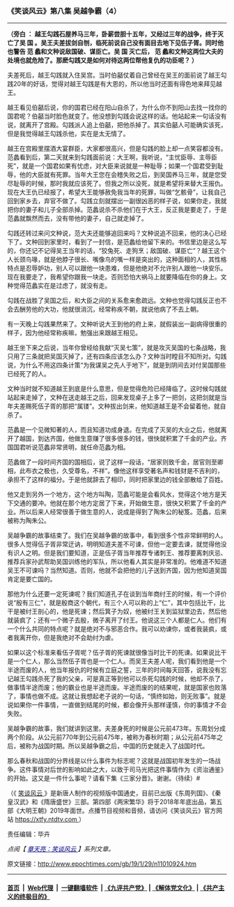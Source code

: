 ### 《笑谈风云》第八集 吴越争霸（4）
------------------------

<p>
 <strong>
  （旁白
 </strong>
 <strong>
  ：
 </strong>
 <strong>
  越王勾践石屋养马三年，卧薪尝胆十五年，又经过三年的战争，终于灭亡了吴
 </strong>
 <strong>
  国
 </strong>
 <strong>
  。吴王夫差拔剑自刎，临死前说自己没有面目去地下见伍子胥。同时他也警告
 </strong>
 <strong>
  范
 </strong>
 <strong>
  蠡和文种说敌国破、谋臣亡。吴
 </strong>
 <strong>
  国
 </strong>
 <strong>
  灭亡后，
 </strong>
 <strong>
  范
 </strong>
 <strong>
  蠡和文种这两位大夫的处境也就危险了。那麽勾践又是如何对待这两位帮他复仇的功臣呢？
 </strong>
 <strong>
  ）
 </strong>
</p>
<p>
 夫差死后，越王勾践就入住吴宫。当时伯嚭仗着自己曾经在吴王的面前说了越王勾践20年的好话，觉得对越王勾践是有大恩的，所以他当时还面有得色地来拜见越王。
</p>
<p>
 越王看见伯嚭后说，你的国君已经在阳山自杀了，为什么你不到阳山去找一找你的国君呢？伯嚭当时脸色就变了。他没想到勾践会说这样的话。他站起来一句话没有说，就离开了宫殿。勾践派人追上伯嚭，把他杀掉了。其实伯嚭人可能确实该死，但是我觉得越王勾践杀他，实在是太无情了。
</p>
<p>
 越王在宫殿里摆酒大宴群臣，大家都很高兴，但是勾践的脸上却一点笑容都没有。范蠡看到后，第二天就来到勾践面前说：大王啊，我听说，“主忧臣辱、主辱臣死”，就是一个国君如果有忧虑，对大臣来说就是一种耻辱；如果一个国君受到耻辱，他的大臣就有死罪。当年大王您在会稽失败之后，到吴国养马三年，就是您受尽耻辱的时候，那时我就应该死了。但我之所以没死，就是希望将来替大王报仇。现在大王仇已经报了，希望大王能够赦免我当年的死罪，叫做“乞骸骨”，让我自己回到家乡去，弃官不做了。勾践立刻就摆出一副很凶恶的样子说，如果你走，我就把你的妻子和儿子全部杀掉。范蠡说杀不杀他们在于大王，反正我是要走了，于是范蠡就飘然而去，没有带他的妻子，自己就走掉了。
</p>
<p>
 勾践还转过来问文种说，范大夫还能够追回来吗？文种说追不回来，他的决心已经下了。文种回到家里时，看到了一封信，是范蠡给他留下来的。书信里边是这么写的，你还记不记得吴王当年的话，“狡兔死、走狗烹；敌国破、谋臣亡”？越王这个人长颈鸟喙，就是他脖子很长、嘴像鸟的嘴一样是突出的，这种面相的人，其性格特点是忍辱妒功，别人可以跟他一块患难，但是他绝对不允许别人跟他一块安乐。现在我要走了，我希望你跟我一块走。否则恐怕大祸马上就要降临在你的身上。文种觉得范蠡实在是过虑了，就没有走。
</p>
<p>
 勾践在战胜了吴国之后，和大臣之间的关系愈来愈疏远。文种也觉得勾践反正也不会去酬劳他的大功，他就很消沉，经常称疾不朝，就说他病了不去上朝。
</p>
<p>
 有一天晚上勾践果然来了。文种听说大王到他的府上来，就假装出一副病得很重的样子，因为他经常称疾嘛，勉强出来跟越王相见。
</p>
<p>
 越王坐下来之后说，当年你曾经给我献“灭吴七策”，就是攻灭吴国的七条战略，我只用了三条就把吴国灭掉了，还有四条应该怎么办？文种当时瞠目不知所对。勾践说，为什么不用这四条计策“为我谋吴之先人于地下”，就是到阴间去对付吴国那些已经死了的人。
</p>
<p>
 文种当时就不知道越王到底是什么意思，但是觉得危险已经降临了。这时候勾践就站起来走掉了，文种在送走越王之后，回来发现桌子上多了一把剑，这把剑就是当年夫差赐死伍子胥的那把“属镂”。文种拔出剑来，他知道越王是不会留着他，就自杀了。
</p>
<p>
 范蠡是一个见微知著的人，而且知道功成身退。在完成了灭吴的大业之后，他就离开了越国，到达齐国，他做生意赚了很多很多的钱，很快就积累了千金的产业。齐国国君听说范蠡非常贤明，就任命范蠡为相。
</p>
<p>
 范蠡做了一段时间齐国的国相后，说了这样一段话，“居家则致千金，居官则至卿相，此布衣之极也，久受尊名，不祥”。像他这样享受著名声和钱财是不吉利的，承担不了这样的福分。于是他就辞去了相印，同时把家里边的钱全部散给了百姓。
</p>
<p>
 他又走到另外一个地方，这个地方叫陶，范蠡可能是会看风水，觉得这个地方是天下交通的要冲。他就在那个地方定居了下来，开始做生意，很快又积累了千金的产业。所以后来人经常很善于做生意的人，说成是得到了陶朱公的秘笈。范蠡，后来被称为陶朱公。
</p>
<p>
 吴越争霸的故事结束了。我们在吴越争霸的故事中，看到很多个性非常鲜明的人。很多人觉得伍子胥非常迂讷，明明知道夫差不可谏，但他一定要去谏，就觉得他没有识人之明。但是我们要知道，正是伍子胥当年推荐专诸刺王、推荐要离刺庆忌、推荐兵家孙武帮助吴国训练他的军队，所以他看人其实是非常准的。他难道不知道吴王不可谏吗？当然知道。否则，他就不会把他的儿子送到齐国，因为他知道吴国肯定是要亡国的。
</p>
<p>
 那他为什么还要一定死谏呢？我们知道孔子在谈到当年商纣王的时候，有一个评价说“殷有三仁”，就是殷商这个朝代，有三个人可以称的上“仁”，其中包括比干，比干是被纣王剖心的，他是死谏；然后箕子为奴，他被纣王关到监狱里边去，然后他就装疯了；还有一个微子去殷，微子离开了纣王。他说这三个人都是仁人。他们有一个什么共同的特点呢？就是绝对不与邪恶合作。我可以劝谏你，或者我装疯，或者我离开你，但是我绝对不会助纣为虐。
</p>
<p>
 如果以这个标准来看伍子胥呢？伍子胥的死谏就很像当时比干的死谏。如果说比干是一个仁人，那么当然伍子胥也是一个仁人。而吴王夫差人呢，我们看到他是一个半途而废的人，他当年报仇的时候有立庭之誓，三年的时间每天回答，说我没有忘记越王勾践杀死了我的父亲，可是真正等到他可以杀死勾践的时候，他却不杀了，做事情半途而废；他的霸业也是半途而废。半途而废的的结果呢，就是国家也败落了，事情也做不成。这就让我想起老子说的一句话，“慎终如始，则无败事”。就是说如果你一件事情，一直做到结尾的时候，都会像开头那样谨慎，你的事情才不会失败。
</p>
<p>
 吴越争霸的故事，我们就讲到这里。夫差身死的时候是公元前473年。东周划分成两个阶段。从公元前770年到公元前475年，被称为春秋时期；从公元前475年之后，被称为战国时期。所以吴越争霸之后，中国的历史就走入了战国时代。
</p>
<p>
 那么春秋和战国的分界线是以什么事件为标志呢？这就是战国初年发生的一场战争。这件事情对后世的影响如此之大，以致于司马光把这件事情作为《资治通鉴》的开始。这又是一件什么事呢？请看下集《三家分晋》。谢谢。（待续）#
</p>
<p>
 （《
 <a href="http://www.epochtimes.com/gb/tag/%E7%AC%91%E8%B0%88%E9%A3%8E%E4%BA%91.html">
  笑谈风云
 </a>
 》是新唐人制作的视频版中国通史，目前已出版《东周列国》、《秦皇汉武》和《隋唐盛世》三部。第四部《两宋繁华》将于2018年年底出品，第五部《大明王朝》2019年面世。点播节目视频和音频，请访问《笑谈风云》官方网站
 <a href="https://xtfy.ntdtv.com" rel="noopener noreferrer" target="_blank">
  https://xtfy.ntdtv.com
 </a>
 ）
</p>
<p>
 责任编辑：毕卉
</p>
<p>
 <em>
  点阅【
  <span style="color: #000080;">
   <a href="http://www.epochtimes.com/gb/tag/%E7%AB%A0%E5%A4%A9%E4%BA%AE%EF%BC%9A%E7%AC%91%E8%AB%87%E9%A2%A8%E9%9B%B2.html" style="color: #000080;">
    章天亮：笑谈风云
   </a>
  </span>
  】系列文章。
 </em>
</p>

原文链接：http://www.epochtimes.com/gb/19/1/29/n11010924.htm


------------------------
#### [首页](https://github.com/gfw-breaker/banned-news/blob/master/README.md) &nbsp;|&nbsp; [Web代理](https://github.com/labour-camp/helloworld) &nbsp;|&nbsp; [一键翻墙软件](https://github.com/gfw-breaker/nogfw/blob/master/README.md) &nbsp;| [《九评共产党》](https://github.com/gfw-breaker/9ping.md/blob/master/README.md#九评之一评共产党是什么) | [《解体党文化》](https://github.com/gfw-breaker/jtdwh.md/blob/master/README.md) | [《共产主义的终极目的》](https://github.com/gfw-breaker/gczydzjmd.md/blob/master/README.md)

